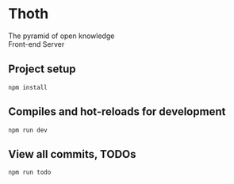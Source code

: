 # Thoth
The pyramid of open knowledge  
Front-end Server  

## Project setup
```
npm install
```

## Compiles and hot-reloads for development
```
npm run dev
```

## View all commits, TODOs
```
npm run todo
```